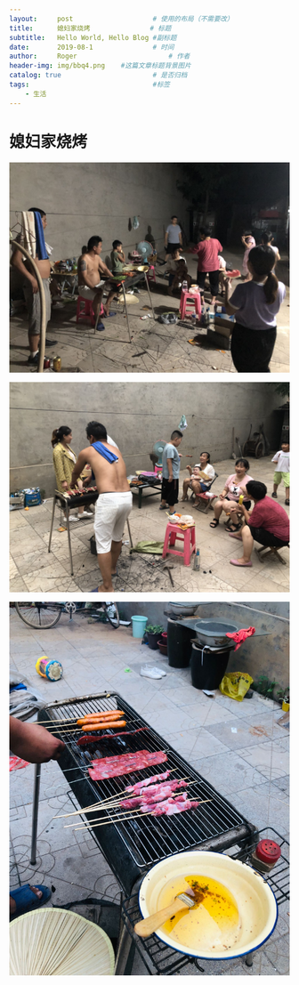 ```yaml
---
layout:     post   				    # 使用的布局（不需要改）
title:      媳妇家烧烤 				# 标题 
subtitle:   Hello World, Hello Blog #副标题
date:       2019-08-1 				# 时间
author:     Roger 						# 作者
header-img: img/bbq4.png 	#这篇文章标题背景图片
catalog: true 						# 是否归档
tags:								#标签
    - 生活
---
```

# 媳妇家烧烤

![](/img/bbq1.png)

![](/img/bbq2.png)

![](/img/bbq3.png)
